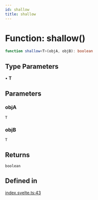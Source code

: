 ```yaml
---
id: shallow
title: shallow
---
```


# Function: shallow()

```ts
function shallow<T>(objA, objB): boolean
```

## Type Parameters

• **T**

## Parameters

### objA

`T`

### objB

`T`

## Returns

`boolean`

## Defined in

[index.svelte.ts:43](https://github.com/TanStack/store/blob/main/packages/svelte-store/src/index.svelte.ts#L43)
